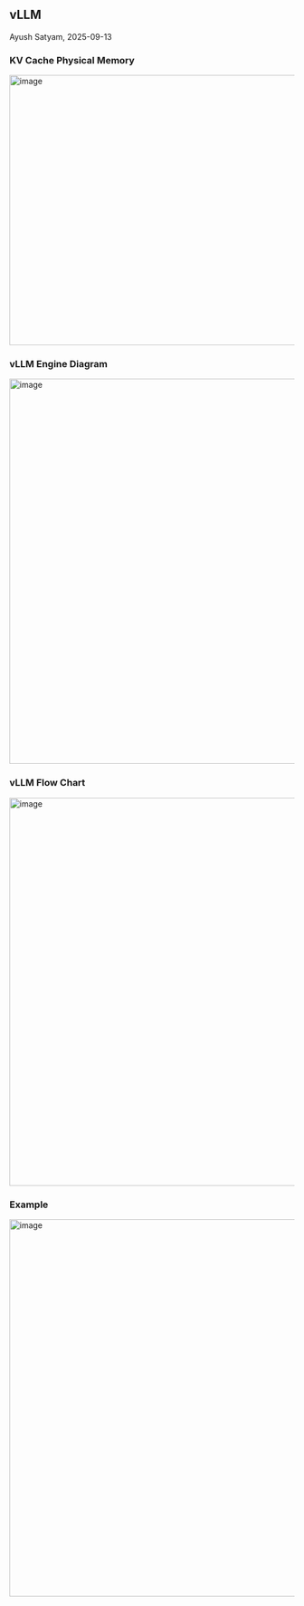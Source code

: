 
## vLLM

Ayush Satyam, 2025-09-13

### KV Cache Physical Memory

<img width="1213" height="477" alt="image" src="https://github.com/user-attachments/assets/5deb3f89-efdd-47a4-b63c-d444b4c6a96d" />


### vLLM Engine Diagram

<img width="876" height="680" alt="image" src="https://github.com/user-attachments/assets/c4b40750-9ba0-4c7b-b163-4fcf75665f46" />

### vLLM Flow Chart

<img width="1216" height="685" alt="image" src="https://github.com/user-attachments/assets/7c7b5aef-e651-4cd0-9ea8-ff9271fbf7bf" />

### Example
<img width="978" height="666" alt="image" src="https://github.com/user-attachments/assets/3a179822-a78c-406a-bb78-925bb851d174" />
